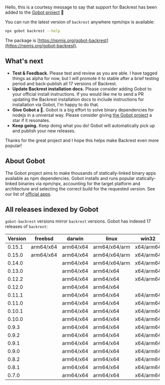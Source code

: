 Hello, this is a courtesy message to say that support for Backrest has been added to the [Gobot project](https://www.npmjs.com/package/gobot) 🎸

You can run the latest version of `backrest` anywhere npm/npx is available:

```bash
npx gobot backrest --help
```

The package is [https://npmjs.org/gobot-backrest](https://npmjs.org/gobot-backrest).

## What's next

- **Test & Feedback.** Please test and review as you are able. I have tagged things as alpha for now, but I will promote it to stable after a brief testing period and back-publish all 17 versions of Backrest.
- **Update Backrest installation docs.** Please consider adding Gobot to your official install instructions. If you would like me to send a PR updating the Backrest installation docs to include instructions for installation via Gobot, I'm happy to do that.
- **Give Gobot a 💫.** Gobot is a big effort to solve binary dependencies for nodejs in a universal way. Please consider giving [the Gobot project](https://github.com/benallfree/gobot) a star if it resonates.
- **Keep going.** Keep doing what you do! Gobot will automatically pick up and publish your new releases.

Thanks for the great project and I hope this helps make Backrest even more popular!

## About Gobot

The Gobot project aims to make thousands of statically-linked binary apps available as npm dependencies. Gobot installs and runs popular statically-linked binaries via npm/npx, accounting for the target platform and architecture and selecting the correct build for the requested version. See our list of [official apps](https://www.npmjs.com/package/gobot#official-gobot-apps).

## All releases indexed by Gobot

`gobot-backrest` versions mirror `backrest` versions. Gobot has indexed 17 releases of `backrest`:

| Version | freebsd   | darwin    | linux         | win32     |
| ------- | --------- | --------- | ------------- | --------- |
| 0.15.1  | arm64/x64 | arm64/x64 | arm64/x64/arm | x64/arm64 |
| 0.15.0  | arm64/x64 | arm64/x64 | arm64/x64/arm | x64/arm64 |
| 0.14.0  |           | arm64/x64 | arm64/x64/arm | x64/arm64 |
| 0.13.0  |           | arm64/x64 | arm64/x64     | x64/arm64 |
| 0.12.2  |           | arm64/x64 | arm64/x64     | x64/arm64 |
| 0.12.0  |           | arm64/x64 | arm64/x64     |           |
| 0.11.1  |           | arm64/x64 | arm64/x64     | x64/arm64 |
| 0.11.0  |           | arm64/x64 | arm64/x64     | x64/arm64 |
| 0.10.1  |           | arm64/x64 | arm64/x64     | x64/arm64 |
| 0.10.0  |           | arm64/x64 | arm64/x64     | x64/arm64 |
| 0.9.3   |           | arm64/x64 | arm64/x64     | x64/arm64 |
| 0.9.2   |           | arm64/x64 | arm64/x64     | x64/arm64 |
| 0.9.1   |           | arm64/x64 | arm64/x64     | x64/arm64 |
| 0.9.0   |           | arm64/x64 | arm64/x64     | x64/arm64 |
| 0.8.2   |           | arm64/x64 | arm64/x64     | x64/arm64 |
| 0.8.1   |           | arm64/x64 | arm64/x64     | x64/arm64 |
| 0.7.0   |           | arm64/x64 | arm64/x64     | x64/arm64 |
